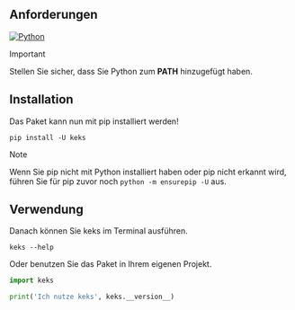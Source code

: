 [pip]: https://pip.pypa.io/en/stable/
[pypi]: https://pypi.org/project/keks
[python]: https://www.python.org/downloads/
[website]: https://schokokeks.pages.dev

[python-shield]: https://img.shields.io/badge/Python_3.8+-3776ab?style=for-the-badge&logo=python&logoColor=white


## Anforderungen

[![Python][python-shield]][python]

> [!IMPORTANT]  
> Stellen Sie sicher, dass Sie Python zum **PATH** hinzugefügt haben.

## Installation

Das Paket kann nun mit pip installiert werden! 
```shell
pip install -U keks
```

> [!NOTE]  
> Wenn Sie pip nicht mit Python installiert haben oder pip nicht erkannt wird,  
> führen Sie für pip zuvor noch `python -m ensurepip -U` aus.

## Verwendung

Danach können Sie keks im Terminal ausführen.
```shellOder nutzen Sie das Paket in Ihren eigenem Projekt
keks --help
```

Oder benutzen Sie das Paket in Ihrem eigenen Projekt.
```python [project.py]
import keks

print('Ich nutze keks', keks.__version__)
```